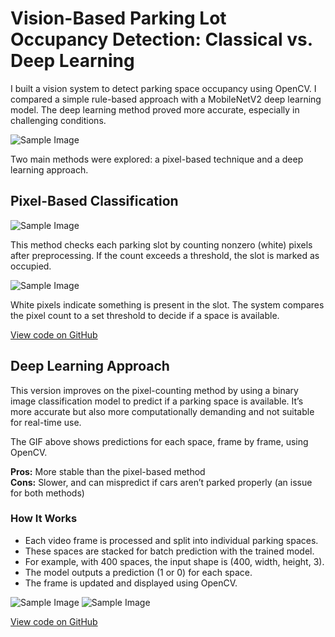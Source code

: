 # Vision-Based Parking Lot Occupancy Detection: Classical vs. Deep Learning

I built a vision system to detect parking space occupancy using OpenCV. I compared a simple rule-based approach with a MobileNetV2 deep learning model. The deep learning method proved more accurate, especially in challenging conditions.

![Sample Image](/images/parkinglot.gif)

Two main methods were explored: a pixel-based technique and a deep learning approach.


## Pixel-Based Classification

![Sample Image](/images/pixel_parkinglot.png)

This method checks each parking slot by counting nonzero (white) pixels after preprocessing. If the count exceeds a threshold, the slot is marked as occupied.

![Sample Image](/images/pixel_lot_level_parkinglot.png)

White pixels indicate something is present in the slot. The system compares the pixel count to a set threshold to decide if a space is available.

[View code on GitHub](https://github.com/arjiomega/CarPark_ComputerVision)


## Deep Learning Approach

This version improves on the pixel-counting method by using a binary image classification model to predict if a parking space is available. It’s more accurate but also more computationally demanding and not suitable for real-time use.

The GIF above shows predictions for each space, frame by frame, using OpenCV.

**Pros:** More stable than the pixel-based method  
**Cons:** Slower, and can mispredict if cars aren’t parked properly (an issue for both methods)

### How It Works

- Each video frame is processed and split into individual parking spaces.
- These spaces are stacked for batch prediction with the trained model.
- For example, with 400 spaces, the input shape is (400, width, height, 3).
- The model outputs a prediction (1 or 0) for each space.
- The frame is updated and displayed using OpenCV.

![Sample Image](/images/dl_parkinglot.png)
![Sample Image](/images/dl2_parkinglot.png)

[View code on GitHub](https://github.com/arjiomega/Parking-Lot-Availability-CNN-Classification)